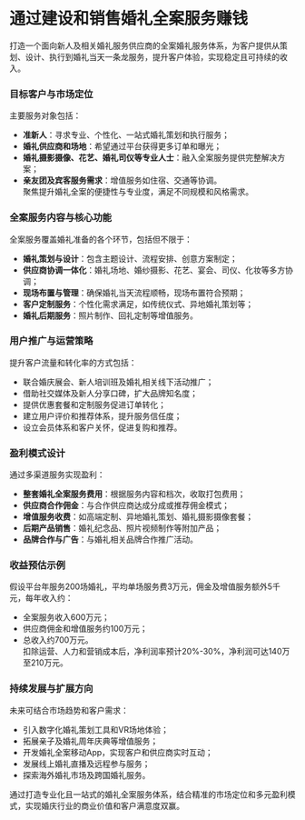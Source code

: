 # 通过建设和销售婚礼全案服务赚钱

打造一个面向新人及相关婚礼服务供应商的全案婚礼服务体系，为客户提供从策划、设计、执行到婚礼当天一条龙服务，提升客户体验，实现稳定且可持续的收入。

### 目标客户与市场定位  
主要服务对象包括：  
* **准新人**：寻求专业、个性化、一站式婚礼策划和执行服务；  
* **婚礼供应商和场地**：希望通过平台获得更多订单和曝光；  
* **婚礼摄影摄像、花艺、婚礼司仪等专业人士**：融入全案服务提供完整解决方案；  
* **亲友团及宾客服务需求**：增值服务如住宿、交通等协调。  
聚焦提升婚礼全案的便捷性与专业度，满足不同规模和风格需求。

### 全案服务内容与核心功能  
全案服务覆盖婚礼准备的各个环节，包括但不限于：  
* **婚礼策划与设计**：包含主题设计、流程安排、创意方案制定；  
* **供应商协调一体化**：婚礼场地、婚纱摄影、花艺、宴会、司仪、化妆等多方协调；  
* **现场布置与管理**：确保婚礼当天流程顺畅，现场布置符合预期；  
* **客户定制服务**：个性化需求满足，如传统仪式、异地婚礼策划等；  
* **婚礼后期服务**：照片制作、回礼定制等增值服务。  

### 用户推广与运营策略  
提升客户流量和转化率的方式包括：  
* 联合婚庆展会、新人培训班及婚礼相关线下活动推广；  
* 借助社交媒体及新人分享口碑，扩大品牌知名度；  
* 提供优惠套餐和定制服务促进订单转化；  
* 建立用户评价和推荐体系，提升服务信任度；  
* 设立会员体系和客户关怀，促进复购和推荐。  

### 盈利模式设计  
通过多渠道服务实现盈利：  
* **整套婚礼全案服务费用**：根据服务内容和档次，收取打包费用；  
* **供应商合作佣金**：与合作供应商达成分成或推荐佣金模式；  
* **增值服务收费**：如高端定制、异地婚礼策划、婚礼摄影摄像套餐；  
* **后期产品销售**：婚礼纪念品、照片视频制作等附加产品；  
* **品牌合作与广告**：与婚礼相关品牌合作推广活动。  

### 收益预估示例  
假设平台年服务200场婚礼，平均单场服务费3万元，佣金及增值服务额外5千元，每年收入约：  
* 全案服务收入600万元；  
* 供应商佣金和增值服务约100万元；  
* 总收入约700万元。  
扣除运营、人力和营销成本后，净利润率预计20%-30%，净利润可达140万至210万元。

### 持续发展与扩展方向  
未来可结合市场趋势和客户需求：  
* 引入数字化婚礼策划工具和VR场地体验；  
* 拓展亲子及婚礼周年庆典等增值服务；  
* 开发婚礼全案移动App，实现客户和供应商实时互动；  
* 发展线上婚礼直播及远程参与服务；  
* 探索海外婚礼市场及跨国婚礼服务。  

通过打造专业化且一站式的婚礼全案服务体系，结合精准的市场定位和多元盈利模式，实现婚庆行业的商业价值和客户满意度双赢。